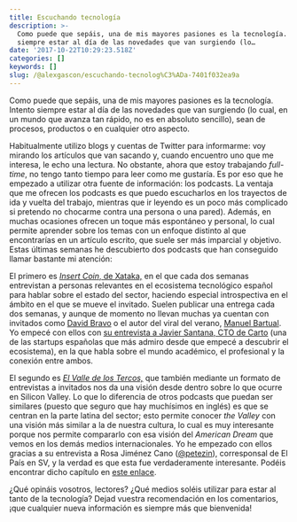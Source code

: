 ```yaml
---
title: Escuchando tecnología
description: >-
  Como puede que sepáis, una de mis mayores pasiones es la tecnología. Intento
  siempre estar al día de las novedades que van surgiendo (lo…
date: '2017-10-22T10:29:23.518Z'
categories: []
keywords: []
slug: /@alexgascon/escuchando-tecnolog%C3%ADa-7401f032ea9a
---
```


Como puede que sepáis, una de mis mayores pasiones es la tecnología. Intento siempre estar al día de las novedades que van surgiendo (lo cual, en un mundo que avanza tan rápido, no es en absoluto sencillo), sean de procesos, productos o en cualquier otro aspecto.

Habitualmente utilizo blogs y cuentas de Twitter para informarme: voy mirando los artículos que van sacando y, cuando encuentro uno que me interesa, le echo una lectura. No obstante, ahora que estoy trabajando _full-time_, no tengo tanto tiempo para leer como me gustaría. Es por eso que he empezado a utilizar otra fuente de información: los podcasts. La ventaja que me ofrecen los podcasts es que puedo escucharlos en los trayectos de ida y vuelta del trabajo, mientras que ir leyendo es un poco más complicado si pretendo no chocarme contra una persona o una pared). Además, en muchas ocasiones ofrecen un toque más espontáneo y personal, lo cual permite aprender sobre los temas con un enfoque distinto al que encontrarías en un artículo escrito, que suele ser más imparcial y objetivo. Estas últimas semanas he descubierto dos podcasts que han conseguido llamar bastante mi atención:

El primero es [_Insert Coin_, de Xataka,](https://www.xataka.com/tag/insert-coin) en el que cada dos semanas entrevistan a personas relevantes en el ecosistema tecnológico español para hablar sobre el estado del sector, haciendo especial introspectiva en el ámbito en el que se mueve el invitado. Suelen publicar una entrega cada dos semanas, y aunque de momento no llevan muchas ya cuentan con invitados como [David Bravo](https://www.xataka.com/entrevistas/caso-sharemula-caso-pablo-soto-y-ley-mordaza-con-david-bravo-insert-coin-1x03) o el autor del viral del verano, [Manuel Bartual](https://www.xataka.com/entrevistas/el-fenomeno-bartual-hablamos-con-el-protagonista-de-la-historia-del-verano-en-twitter-insert-coin-1x02). Yo empecé con ellos con [su entrevista a Javier Santana, CTO de Carto](https://www.xataka.com/empresas-y-economia/cto-de-carto-db-asi-veo-la-carrera-del-programador-hoy-dia-insert-coin-1x04) (una de las startups españolas que más admiro desde que empecé a descubrir el ecosistema), en la que habla sobre el mundo académico, el profesional y la conexión entre ambos.

El segundo es [_El Valle de los Tercos,_](http://www.elvalledelostercos.com/)  que también mediante un formato de entrevistas a invitados nos da una visión desde dentro sobre lo que ocurre en Silicon Valley. Lo que lo diferencia de otros podcasts que puedan ser similares (puesto que seguro que hay muchísimos en inglés) es que se centran en la parte latina del sector; esto permite conocer _the Valley_ con una visión más similar a la de nuestra cultura, lo cual es muy interesante porque nos permite compararlo con esa visión del _American Dream_ que vemos en los demás medios internacionales. Yo he empezado con ellos gracias a su entrevista a Rosa Jiménez Cano ([@petezin](https://twitter.com/petezin)), corresponsal de El País en SV, y la verdad es que esta fue verdaderamente interesante. Podéis encontrar dicho capítulo en [este enlace](http://www.elvalledelostercos.com/episodios/rosa-jimenez-cano-soy-silicioel-pais-a-la-caza-de-los-heroes-hispanos-de-la-tecnologia).

¿Qué opináis vosotros, lectores? ¿Qué medios soléis utilizar para estar al tanto de la tecnología? Dejad vuestra recomendación en los comentarios, ¡que cualquier nueva información es siempre más que bienvenida!